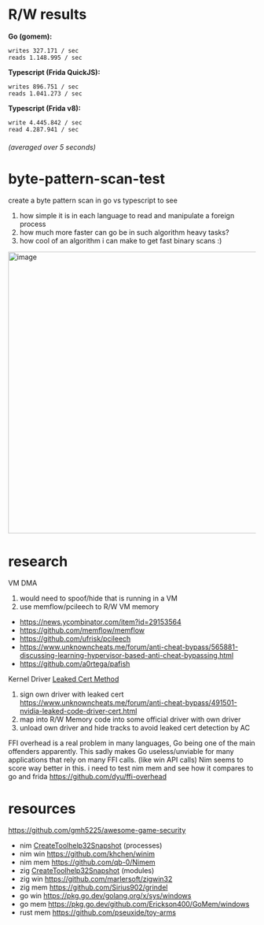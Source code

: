 # R/W results 
**Go (gomem):**
```
writes 327.171 / sec
reads 1.148.995 / sec
```

**Typescript (Frida QuickJS):**
```
writes 896.751 / sec
reads 1.041.273 / sec
```

**Typescript (Frida v8):**
```
write 4.445.842 / sec
read 4.287.941 / sec
```

###### (averaged over 5 seconds)

# byte-pattern-scan-test

create a byte pattern scan in go vs typescript to see
1. how simple it is in each language to read and manipulate a foreign process
2. how much more faster can go be in such algorithm heavy tasks?
3. how cool of an algorithm i can make to get fast binary scans :)

<img width="572" alt="image" src="https://github.com/JohnDeved/byte-pattern-scan-test/assets/24187269/67519cb3-58fc-4b3c-ba34-fa4f1aac3f77">

# research

VM DMA 
1. would need to spoof/hide that is running in a VM
2. use memflow/pcileech to R/W VM memory
  - https://news.ycombinator.com/item?id=29153564
  - https://github.com/memflow/memflow
  - https://github.com/ufrisk/pcileech
  - https://www.unknowncheats.me/forum/anti-cheat-bypass/565881-discussing-learning-hypervisor-based-anti-cheat-bypassing.html
  - https://github.com/a0rtega/pafish

Kernel Driver [Leaked Cert Method](https://www.unknowncheats.me/forum/anti-cheat-bypass/492166-questions-kernel-driver-signing-security.html)
  1. sign own driver with leaked cert https://www.unknowncheats.me/forum/anti-cheat-bypass/491501-nvidia-leaked-code-driver-cert.html
  2. map into R/W Memory code into some official driver with own driver
  3. unload own driver and hide tracks to avoid leaked cert detection by AC

FFI overhead is a real problem in many languages, Go being one of the main offenders apparently.
This sadly makes Go useless/unviable for many applications that rely on many FFI calls. (like win API calls)
Nim seems to score way better in this. i need to test nim mem and see how it compares to go and frida
https://github.com/dyu/ffi-overhead

# resources
https://github.com/gmh5225/awesome-game-security

- nim [CreateToolhelp32Snapshot](https://github.com/byt3bl33d3r/OffensiveNim/blob/master/src/taskbar_ewmi_bin.nim#L21C6-L21C22) (processes)
- nim win https://github.com/khchen/winim
- nim mem https://github.com/qb-0/Nimem
- zig [CreateToolhelp32Snapshot](https://github.com/ziglang/zig/blob/b9fc0d2908371dc4f7c95c03972d42e290d6e1e0/lib/std/debug.zig#L1198) (modules)
- zig win https://github.com/marlersoft/zigwin32
- zig mem https://github.com/Sirius902/grindel
- go win https://pkg.go.dev/golang.org/x/sys/windows
- go mem https://pkg.go.dev/github.com/Erickson400/GoMem/windows
- rust mem https://github.com/pseuxide/toy-arms

